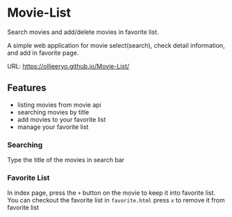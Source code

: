 # Movie-List
Search movies and add/delete movies in favorite list.

A simple web application for movie select(search), check detail information, and add in favorite page. 

URL: https://ollieeryo.github.io/Movie-List/

## Features
- listing movies from movie api
- searching movies by title
- add movies to your favorite list
- manage your favorite list

### Searching
Type the title of the movies in search bar
### Favorite List
In index page, press the `+` button on the movie to keep it into favorite list.
You can checkout the favorite list in `favorite.html`
press `x` to remove it from favorite list
